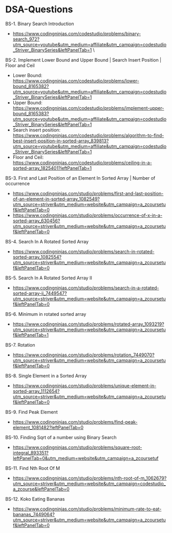 # DSA-Questions

BS-1. Binary Search Introduction
-   https://www.codingninjas.com/codestudio/problems/binary-search_972?utm_source=youtube&utm_medium=affiliate&utm_campaign=codestudio_Striver_BinarySeries&leftPanelTab=1 \

BS-2. Implement Lower Bound and Upper Bound | Search Insert Position | Floor and Ceil
-   Lower Bound: https://www.codingninjas.com/codestudio/problems/lower-bound_8165382?utm_source=youtube&utm_medium=affiliate&utm_campaign=codestudio_Striver_BinarySeries&leftPanelTab=1
-   Upper Bound: https://www.codingninjas.com/codestudio/problems/implement-upper-bound_8165383?utm_source=youtube&utm_medium=affiliate&utm_campaign=codestudio_Striver_BinarySeries&leftPanelTab=1
-   Search insert position: https://www.codingninjas.com/codestudio/problems/algorithm-to-find-best-insert-position-in-sorted-array_839813?utm_source=youtube&utm_medium=affiliate&utm_campaign=codestudio_Striver_BinarySeries&leftPanelTab=1
-   Floor and Ceil: https://www.codingninjas.com/codestudio/problems/ceiling-in-a-sorted-array_1825401?leftPanelTab=1

BS-3. First and Last Position of an Element In Sorted Array | Number of occurrence
-   https://www.codingninjas.com/studio/problems/first-and-last-position-of-an-element-in-sorted-array_1082549?utm_source=striver&utm_medium=website&utm_campaign=a_zcoursetuf&leftPanelTab=0
-   https://www.codingninjas.com/studio/problems/occurrence-of-x-in-a-sorted-array_630456?utm_source=striver&utm_medium=website&utm_campaign=a_zcoursetuf&leftPanelTab=0

BS-4. Search In A Rotated Sorted Array 
-   https://www.codingninjas.com/studio/problems/search-in-rotated-sorted-array_1082554?utm_source=striver&utm_medium=website&utm_campaign=a_zcoursetuf&leftPanelTab=0

BS-5. Search In A Rotated Sorted Array II
-   https://www.codingninjas.com/studio/problems/search-in-a-rotated-sorted-array-ii_7449547?utm_source=striver&utm_medium=website&utm_campaign=a_zcoursetuf&leftPanelTab=0

BS-6. Minimum in rotated sorted array
-   https://www.codingninjas.com/studio/problems/rotated-array_1093219?utm_source=striver&utm_medium=website&utm_campaign=a_zcoursetuf&leftPanelTab=1

BS-7. Rotation
-   https://www.codingninjas.com/studio/problems/rotation_7449070?utm_source=striver&utm_medium=website&utm_campaign=a_zcoursetuf&leftPanelTab=0

BS-8. Single Element in a Sorted Array
-   https://www.codingninjas.com/studio/problems/unique-element-in-sorted-array_1112654?utm_source=striver&utm_medium=website&utm_campaign=a_zcoursetuf&leftPanelTab=0

BS-9. Find Peak Element
-   https://www.codingninjas.com/studio/problems/find-peak-element_1081482?leftPanelTab=0

BS-10. Finding Sqrt of a number using Binary Search
-   https://www.codingninjas.com/studio/problems/square-root-integral_893351?leftPanelTab=0&utm_medium=website&utm_campaign=a_zcoursetuf

BS-11. Find Nth Root Of M
-   https://www.codingninjas.com/studio/problems/nth-root-of-m_1062679?utm_source=striver&utm_medium=website&utm_campaign=codestudio_a_zcourse&leftPanelTab=0

BS-12. Koko Eating Bananas
-   https://www.codingninjas.com/studio/problems/minimum-rate-to-eat-bananas_7449064?utm_source=striver&utm_medium=website&utm_campaign=a_zcoursetuf&leftPanelTab=0